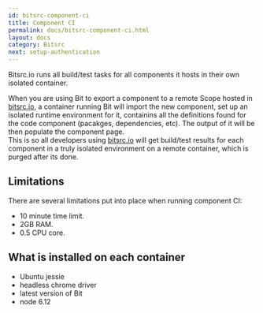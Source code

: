 ```yaml
---
id: bitsrc-component-ci
title: Component CI
permalink: docs/bitsrc-component-ci.html
layout: docs
category: Bitsrc
next: setup-authentication
---
```


Bitsrc.io runs all build/test tasks for all components it hosts in their own isolated container.

When you are using Bit to export a component to a remote Scope hosted in [bitsrc.io](bitsrc.io), a container running Bit will import the new component, set up an isolated runtime environment for it, containins all the definitions found for the code component (pacakges, dependencies, etc). The output of it will be then populate the component page.  
This is so all developers using [bitsrc.io](bitsrc.io) will get build/test results for each component in a truly isolated environment on a remote container, which is purged after its done.

## Limitations

There are several limitations put into place when running component CI:

- 10 minute time limit.
- 2GB RAM.
- 0.5 CPU core.

## What is installed on each container

- Ubuntu jessie
- headless chrome driver
- latest version of Bit
- node 6.12